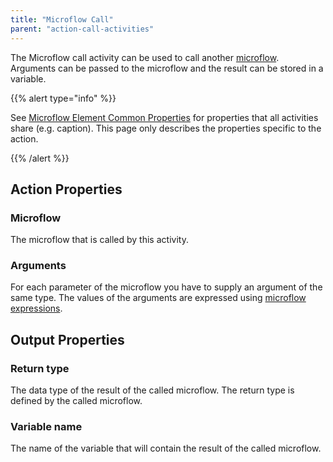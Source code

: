 ```yaml
---
title: "Microflow Call"
parent: "action-call-activities"
---
```



The Microflow call activity can be used to call another [microflow](microflows). Arguments can be passed to the microflow and the result can be stored in a variable.

{{% alert type="info" %}}

See [Microflow Element Common Properties](microflow-element-common-properties) for properties that all activities share (e.g. caption). This page only describes the properties specific to the action.

{{% /alert %}}

## Action Properties

### Microflow

The microflow that is called by this activity.

### Arguments

For each parameter of the microflow you have to supply an argument of the same type. The values of the arguments are expressed using [microflow expressions](expressions).

## Output Properties

### Return type

The data type of the result of the called microflow. The return type is defined by the called microflow.

### Variable name

The name of the variable that will contain the result of the called microflow.
